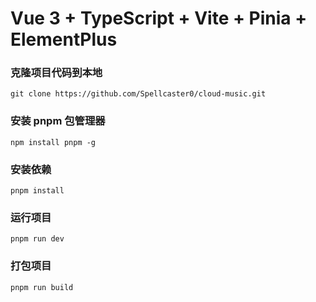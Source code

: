 # Vue 3 + TypeScript + Vite + Pinia + ElementPlus

### 克隆项目代码到本地

```
git clone https://github.com/Spellcaster0/cloud-music.git
```

### 安装 pnpm 包管理器

```
npm install pnpm -g
```

### 安装依赖

```
pnpm install
```

### 运行项目

```
pnpm run dev
```

### 打包项目

```
pnpm run build
```
